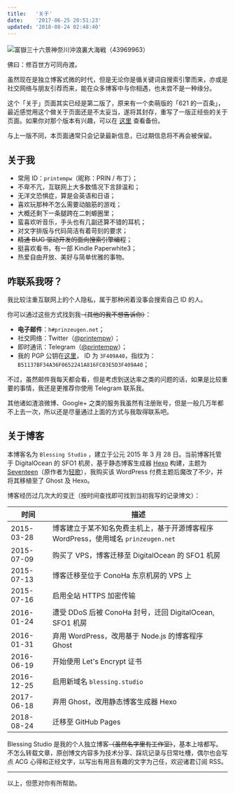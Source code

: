 ```yaml
---
title:   '关于'
date:    '2017-06-25 20:51:23'
updated: '2018-08-24 02:48:40'
---
```


<style>
    h1.post-title { display: none; }
    code { word-break: break-word; }
</style>

<img src="https://ooo.0o0.ooo/2017/06/25/594fdbd2960db.jpg" title="富嶽三十六景神奈川沖浪裏大海戦（43969963）" class="head-img" style="padding: 0; border: 0; border-radius: 0; margin-top: 5px;">

佛曰：修百世方可同舟渡。

虽然现在是独立博客式微的时代，但是无论你是循关键词自搜索引擎而来，亦或是社交网络与朋友引荐而来，能在众多博客中与你相遇，也未尝不是一种缘分。

这个「关于」页面其实已经是第二版了，原来有一个卖萌版的「621 的一百条」，最近感觉用这个做关于页面还是不太妥当，遂将其封存，重写了一版正经些的关于页面。如果你对那个版本有兴趣，可以在 [这里](https://blessing.studio/hyakujyou-of-621sama/) 查看备份。

与上一版不同，本页面通常只会记录最新信息，已过期信息将不再会被保留。

## 关于我

- 常用 ID：`printempw`（昵称：PRIN / 布丁）；
- 不卑不亢，互联网上大多数情况下言辞温和；
- 无洋文恐惧症，算是会英语和日语；
- 喜欢玩那种不怎么需要动脑筋的游戏；
- 大概还剩下一条腿跨在二刺螈圈里；
- 蛮喜欢听音乐，手头也有几副还算不错的耳机；
- 对文字排版与代码简洁有着苛刻的要求；
- ~~精通 BUG 驱动开发的面向搜索引擎编程~~；
- 挺喜欢看书，有一部 Kindle Paperwhite3；
- 热爱自由开放、美好与简单优雅的事物。

## 咋联系我呀？

我比较注重互联网上的个人隐私，属于那种闲着没事会搜索自己 ID 的人。

你可以通过这些方式找到我~~（其他的我不想告诉你）~~：

- **电子邮件**：`h#prinzeugen.net`；
- 社交网络：Twitter（[@printempw](https://twitter.com/printempw)）；
- 即时通讯：Telegram（[@printempw](https://t.me/printempw)）；
- 我的 PGP 公钥在[这里](https://gist.github.com/printempw/5150ddd62a62a4ff4060bbec1fddc04a)， ID 为 `3F409A40`，指纹为：`B51137BF34A36F0652241A816FC03E5D3F409A40`；

不过，虽然邮件我每天都会看，但是考虑到送达率之类的问题的话，如果是比较重要的事情，我还是更推荐你使用 Telegram 联系我。

其他诸如渣浪微博、Google+ 之类的服务我虽然有注册账号，但是一般几万年都不上去一次，所以还是尽量通过上面的方式与我取得联系吧。

## 关于博客

本博客名为 `Blessing Studio` ，建立于公元 2015 年 3 月 28 日。当前博客托管于 DigitalOcean 的 SFO1 机房，基于静态博客生成器 [Hexo](https://hexo.io/) 构建，主题为 [Seventeen](https://qaq.cat/kotori/100)（原作者为[轻歌](https://qaq.cat/)），我购买该 WordPress 付费主题后魔改了不少，并将其移植至了 Ghost 及 Hexo。

博客经历过几次大的变迁（按时间查找即可找到当初我写的记录博文）：

| 时间       | 描述                                                         |
| ---------- | ------------------------------------------------------------ |
| 2015-03-28 | 博客建立于某不知名免费主机上，基于开源博客程序 WordPress，使用域名 `prinzeugen.net` |
| 2015-07-09 | 购买了 VPS，博客迁移至 DigitalOcean 的 SFO1 机房             |
| 2015-07-13 | 博客迁移至位于 ConoHa 东京机房的 VPS 上                      |
| 2015-07-16 | 启用全站 HTTPS 加密传输                                      |
| 2016-01-24 | 遭受 DDoS 后被 ConoHa 封号，迁回 DigitalOcean, SFO1 机房     |
| 2016-01-31 | 弃用 WordPress，改用基于 Node.js 的博客程序 Ghost            |
| 2016-06-19 | 开始使用 Let's Encrypt 证书                                  |
| 2016-12-25 | 启用新域名 `blessing.studio`                                 |
| 2017-06-18 | 弃用 Ghost，改用静态博客生成器 Hexo                          |
| 2018-08-24 | 迁移至 GitHub Pages                                          |

Blessing Studio 是我的个人独立博客~~（虽然名字里有工作室）~~，基本上啥都写。不怎么转载文章，原创博文内容多为技术分享、踩坑记录与日常吐槽，偶尔也会写点 ACG 心得和正经文字，以写出有用且有趣的文字为己任，欢迎诸君订阅 RSS。

-----------

以上，但愿对你有所帮助。